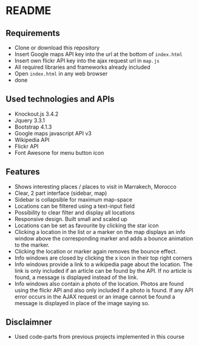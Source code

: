 # README

## Requirements
+ Clone or download this repository
+ Insert Google maps API key into the url at the bottom of `index.html`
+ Insert own flickr API key into the ajax request url in `map.js`
+ All required libraries and frameworks already included
+ Open `index.html` in any web browser
+ done

## Used technologies and APIs
+ Knockout.js 3.4.2
+ Jquery 3.3.1
+ Bootstrap 4.1.3
+ Google maps javascript API v3
+ Wikipedia API
+ Flickr API
+ Font Awesone for menu button icon

## Features
+ Shows interesting places / places to visit in Marrakech, Morocco
+ Clear, 2 part interface (sidebar, map)
+ Sidebar is collapsible for maximum map-space
+ Locations can be filtered using a text-input field
+ Possibility to clear filter and display all locations
+ Responsive design. Built small and scaled up
+ Locations can be set as favourite by clicking the star icon
+ Clicking a location in the list or a marker on the map displays an
  info window above the corresponding marker and adds a bounce animation to
  the marker.
+ Clicking the location or marker again removes the bounce effect.
+ Info windows are closed by clicking the x icon in their top right corners
+ Info windows provide a link to a wikipedia page about the location. The link
  is only included if an article can be found by the API. If no article is
  found, a message is displayed instead of the link.
+ Info windows also contain a photo of the location. Photos are found using
  the flickr API and also only included if a photo is found. If any API error
  occurs in the AJAX request or an image cannot be found a message is
  displayed in place of the image saying so.

## Disclaimner
+ Used code-parts from previous projects implemented in this course
